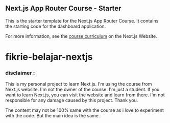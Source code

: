 ## Next.js App Router Course - Starter

This is the starter template for the Next.js App Router Course. It contains the starting code for the dashboard application.

For more information, see the [course curriculum](https://nextjs.org/learn) on the Next.js Website.
# fikrie-belajar-nextjs

### disclaimer :
This is my personal project to learn Next.js. I'm using the course from Next.js website. I'm not the owner of the course. I'm just a student. If you want to learn Next.js, you can visit the website and learn from there. I'm not responsible for any damage caused by this project. Thank you.

The content may not be 100% same with the course as i love to experiment with the code. But the main idea is the same.


```
```